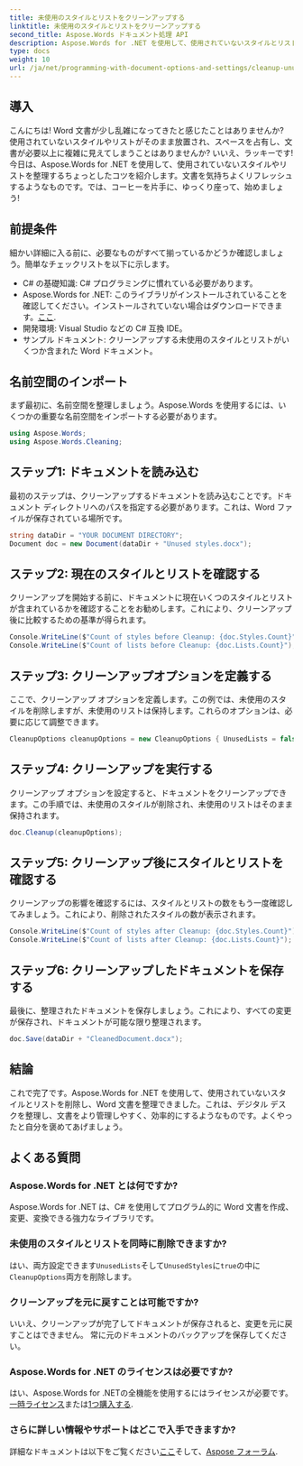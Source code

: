 ```yaml
---
title: 未使用のスタイルとリストをクリーンアップする
linktitle: 未使用のスタイルとリストをクリーンアップする
second_title: Aspose.Words ドキュメント処理 API
description: Aspose.Words for .NET を使用して、使用されていないスタイルとリストを削除し、Word 文書をクリーンアップします。このステップ バイ ステップ ガイドに従って、文書を簡単に合理化します。
type: docs
weight: 10
url: /ja/net/programming-with-document-options-and-settings/cleanup-unused-styles-and-lists/
---
```

## 導入

こんにちは! Word 文書が少し乱雑になってきたと感じたことはありませんか? 使用されていないスタイルやリストがそのまま放置され、スペースを占有し、文書が必要以上に複雑に見えてしまうことはありませんか? いいえ、ラッキーです! 今日は、Aspose.Words for .NET を使用して、使用されていないスタイルやリストを整理するちょっとしたコツを紹介します。文書を気持ちよくリフレッシュするようなものです。では、コーヒーを片手に、ゆっくり座って、始めましょう!

## 前提条件

細かい詳細に入る前に、必要なものがすべて揃っているかどうか確認しましょう。簡単なチェックリストを以下に示します。

- C# の基礎知識: C# プログラミングに慣れている必要があります。
-  Aspose.Words for .NET: このライブラリがインストールされていることを確認してください。インストールされていない場合はダウンロードできます。[ここ](https://releases.aspose.com/words/net/).
- 開発環境: Visual Studio などの C# 互換 IDE。
- サンプル ドキュメント: クリーンアップする未使用のスタイルとリストがいくつか含まれた Word ドキュメント。

## 名前空間のインポート

まず最初に、名前空間を整理しましょう。Aspose.Words を使用するには、いくつかの重要な名前空間をインポートする必要があります。

```csharp
using Aspose.Words;
using Aspose.Words.Cleaning;
```

## ステップ1: ドキュメントを読み込む

最初のステップは、クリーンアップするドキュメントを読み込むことです。ドキュメント ディレクトリへのパスを指定する必要があります。これは、Word ファイルが保存されている場所です。

```csharp
string dataDir = "YOUR DOCUMENT DIRECTORY";
Document doc = new Document(dataDir + "Unused styles.docx");
```

## ステップ2: 現在のスタイルとリストを確認する

クリーンアップを開始する前に、ドキュメントに現在いくつのスタイルとリストが含まれているかを確認することをお勧めします。これにより、クリーンアップ後に比較するための基準が得られます。

```csharp
Console.WriteLine($"Count of styles before Cleanup: {doc.Styles.Count}");
Console.WriteLine($"Count of lists before Cleanup: {doc.Lists.Count}");
```

## ステップ3: クリーンアップオプションを定義する

ここで、クリーンアップ オプションを定義します。この例では、未使用のスタイルを削除しますが、未使用のリストは保持します。これらのオプションは、必要に応じて調整できます。

```csharp
CleanupOptions cleanupOptions = new CleanupOptions { UnusedLists = false, UnusedStyles = true };
```

## ステップ4: クリーンアップを実行する

クリーンアップ オプションを設定すると、ドキュメントをクリーンアップできます。この手順では、未使用のスタイルが削除され、未使用のリストはそのまま保持されます。

```csharp
doc.Cleanup(cleanupOptions);
```

## ステップ5: クリーンアップ後にスタイルとリストを確認する

クリーンアップの影響を確認するには、スタイルとリストの数をもう一度確認してみましょう。これにより、削除されたスタイルの数が表示されます。

```csharp
Console.WriteLine($"Count of styles after Cleanup: {doc.Styles.Count}");
Console.WriteLine($"Count of lists after Cleanup: {doc.Lists.Count}");
```

## ステップ6: クリーンアップしたドキュメントを保存する

最後に、整理されたドキュメントを保存しましょう。これにより、すべての変更が保存され、ドキュメントが可能な限り整理されます。

```csharp
doc.Save(dataDir + "CleanedDocument.docx");
```

## 結論

これで完了です。Aspose.Words for .NET を使用して、使用されていないスタイルとリストを削除し、Word 文書を整理できました。これは、デジタル デスクを整理し、文書をより管理しやすく、効率的にするようなものです。よくやったと自分を褒めてあげましょう。

## よくある質問

### Aspose.Words for .NET とは何ですか?
Aspose.Words for .NET は、C# を使用してプログラム的に Word 文書を作成、変更、変換できる強力なライブラリです。

### 未使用のスタイルとリストを同時に削除できますか?
はい、両方設定できます`UnusedLists`そして`UnusedStyles`に`true`の中に`CleanupOptions`両方を削除します。

### クリーンアップを元に戻すことは可能ですか?
いいえ、クリーンアップが完了してドキュメントが保存されると、変更を元に戻すことはできません。 常に元のドキュメントのバックアップを保存してください。

### Aspose.Words for .NET のライセンスは必要ですか?
はい、Aspose.Words for .NETの全機能を使用するにはライセンスが必要です。[一時ライセンス](https://purchase.aspose.com/temporary-license)または[1つ購入する](https://purchase.aspose.com/buy).

### さらに詳しい情報やサポートはどこで入手できますか?
詳細なドキュメントは以下をご覧ください[ここ](https://reference.aspose.com/words/net/)そして、[Aspose フォーラム](https://forum.aspose.com/c/words/8).
